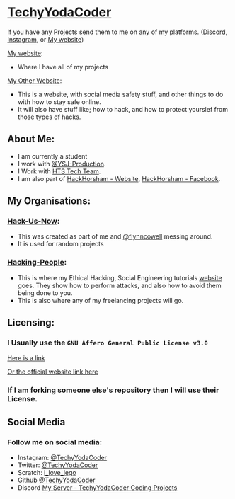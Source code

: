 # [TechyYodaCoder](https://compiled.social/TechyYodaCoder)

If you have any Projects send them to me on any of my platforms. ([Discord](https://discord.gg/Uk3h7JQ22f), [Instagram](https://www.instagram.com/TechyYodaCoder/), or [My website](https://TechyYodaCoder.github.io/contact))

[My website](https://TechyYodaCoder.github.io):
- Where I have all of my projects

[My Other Website](https://hacking-people.github.io):
- This is a website, with social media safety stuff, and other things to do with how to stay safe online.
- It will also have stuff like; how to hack, and how to protect yourslef from those types of hacks.

## About Me:
- I am currently a student
- I work with [@YSJ-Production](https://github.com/YSJ-Production).
- I Work with [HTS Tech Team](https://hts-tech-team.github.io).
- I am also part of [HackHorsham - Website](https://TechyYodaCoder.github.io/hackhorsham.github.io/), [HackHorsham - Facebook](https://www.facebook.com/hackhorsham/).

## My Organisations:
### [Hack-Us-Now](https://github.com/Hack-Us-Now):
- This was created as part of me and [@flynncowell](https://github.com/flynncowell) messing around.
- It is used for random projects

### [Hacking-People](https://github.com/Hacking-People):
- This is where my Ethical Hacking, Social Engineering tutorials [website](https://hacking-people.github.io) goes. They show how to perform attacks, and also how to avoid them being done to you.
- This is also where any of my freelancing projects will go.

## Licensing:
### I Usually use the ```GNU Affero General Public License v3.0```
[Here is a link](https://github.com/TechyYodaCoder/TechyYodaCoder/blob/main/LICENSE)

[Or the official website link here](https://www.gnu.org/licenses/quick-guide-gplv3.html)

### If I am forking someone else's repository then I will use their License.

## Social Media
### Follow me on social media:
- Instagram: [@TechyYodaCoder](https://www.instagram.com/TechyYodaCoder/)
- Twitter: [@TechyYodaCoder](https://twitter.com/TechyYodaCoder)
- Scratch: [i_love_lego](https://scratch.mit.edu/users/i_love_lego/)
- Github [@TechyYodaCoder](https://github.com/TechyYodaCoder/)
- Discord [My Server - TechyYodaCoder Coding Projects](https://discord.gg/Uk3h7JQ22f)
